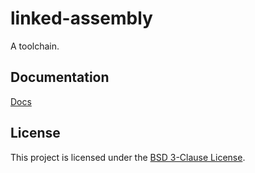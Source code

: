 # linked-assembly

A toolchain.

## Documentation

[Docs](./docs/OVERVIEW.md)

## License

This project is licensed under the [BSD 3-Clause License](LICENSE).

